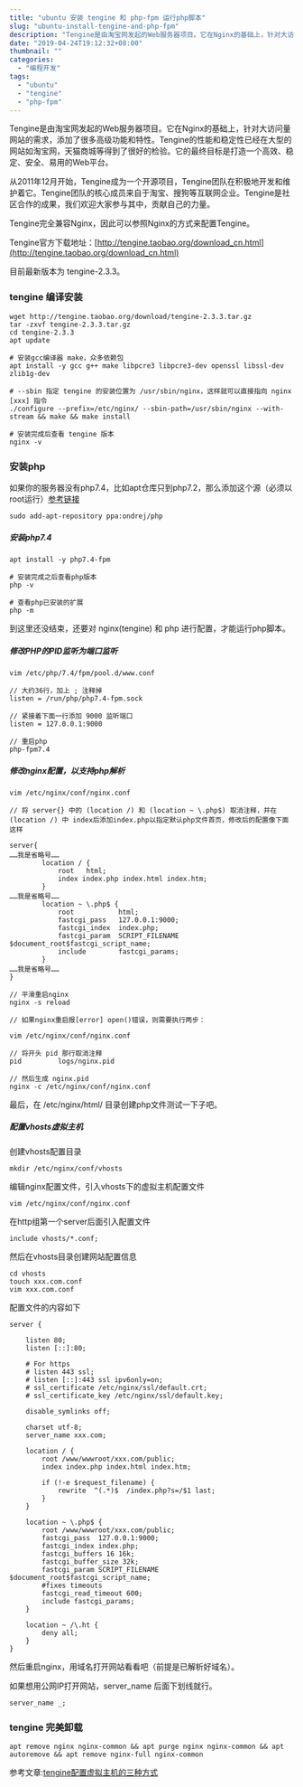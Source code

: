 ```yaml
---
title: "ubuntu 安装 tengine 和 php-fpm 运行php脚本"
slug: "ubuntu-install-tengine-and-php-fpm"
description: "Tengine是由淘宝网发起的Web服务器项目。它在Nginx的基础上，针对大访问量网站的需求，添加了很多高级功能和特性。Tengine的性能和稳定性已经在大型的网站如淘宝网，天猫商城等得到了很好的检验。它的最终目标是打造一个高效、稳定、安全、易用的Web平台。"
date: "2019-04-24T19:12:32+08:00"
thumbnail: ""
categories:
  - "编程开发"
tags:
  - "ubuntu"
  - "tengine"
  - "php-fpm"
---
```


Tengine是由淘宝网发起的Web服务器项目。它在Nginx的基础上，针对大访问量网站的需求，添加了很多高级功能和特性。Tengine的性能和稳定性已经在大型的网站如淘宝网，天猫商城等得到了很好的检验。它的最终目标是打造一个高效、稳定、安全、易用的Web平台。

从2011年12月开始，Tengine成为一个开源项目，Tengine团队在积极地开发和维护着它。Tengine团队的核心成员来自于淘宝、搜狗等互联网企业。Tengine是社区合作的成果，我们欢迎大家参与其中，贡献自己的力量。

Tengine完全兼容Nginx，因此可以参照Nginx的方式来配置Tengine。

Tengine官方下载地址：[http://tengine.taobao.org/download_cn.html](http://tengine.taobao.org/download_cn.html)

目前最新版本为 tengine-2.3.3。

### tengine 编译安装

```
wget http://tengine.taobao.org/download/tengine-2.3.3.tar.gz
tar -zxvf tengine-2.3.3.tar.gz
cd tengine-2.3.3
apt update

# 安装gcc编译器 make，众多依赖包
apt install -y gcc g++ make libpcre3 libpcre3-dev openssl libssl-dev zlib1g-dev

# --sbin 指定 tengine 的安装位置为 /usr/sbin/nginx，这样就可以直接指向 nginx [xxx] 指令
./configure --prefix=/etc/nginx/ --sbin-path=/usr/sbin/nginx --with-stream && make && make install

# 安装完成后查看 tengine 版本
nginx -v
```

### 安装php

如果你的服务器没有php7.4，比如apt仓库只到php7.2，那么添加这个源（必须以root运行）[参考链接](https://launchpad.net/~ondrej/+archive/ubuntu/php)

```
sudo add-apt-repository ppa:ondrej/php
```
##### 安装php7.4

```
apt install -y php7.4-fpm

# 安装完成之后查看php版本
php -v

# 查看php已安装的扩展
php -m
```

到这里还没结束，还要对 nginx(tengine) 和 php 进行配置，才能运行php脚本。

##### 修改PHP的PID监听为端口监听
```
vim /etc/php/7.4/fpm/pool.d/www.conf

// 大约36行，加上 ; 注释掉
listen = /run/php/php7.4-fpm.sock

// 紧接着下面一行添加 9000 监听端口
listen = 127.0.0.1:9000

// 重启php
php-fpm7.4
```

##### 修改nginx配置，以支持php解析

```
vim /etc/nginx/conf/nginx.conf

// 将 server{} 中的 (location /) 和 (location ~ \.php$) 取消注释，并在 (location /) 中 index后添加index.php以指定默认php文件首页，修改后的配置像下面这样

server{
……我是省略号……
        location / {
            root   html;
            index index.php index.html index.htm;
        }
……我是省略号……
        location ~ \.php$ {
            root           html;
            fastcgi_pass   127.0.0.1:9000;
            fastcgi_index  index.php;
            fastcgi_param  SCRIPT_FILENAME  $document_root$fastcgi_script_name;
            include        fastcgi_params;
        }
……我是省略号……
}

// 平滑重启nginx
nginx -s reload

// 如果nginx重启报[error] open()错误，则需要执行两步：

vim /etc/nginx/conf/nginx.conf

// 将开头 pid 那行取消注释
pid         logs/nginx.pid

// 然后生成 nginx.pid
nginx -c /etc/nginx/conf/nginx.conf
```

最后，在 /etc/nginx/html/ 目录创建php文件测试一下子吧。

##### 配置vhosts虚拟主机

创建vhosts配置目录

```shell
mkdir /etc/nginx/conf/vhosts
```

编辑nginx配置文件，引入vhosts下的虚拟主机配置文件

```shell
vim /etc/nginx/conf/nginx.conf
```

在http组第一个server后面引入配置文件

```
include vhosts/*.conf;
```

然后在vhosts目录创建网站配置信息

```
cd vhosts
touch xxx.com.conf
vim xxx.com.conf
```

配置文件的内容如下

```
server {
    
    listen 80;
    listen [::]:80;
    
    # For https
    # listen 443 ssl;
    # listen [::]:443 ssl ipv6only=on;
    # ssl_certificate /etc/nginx/ssl/default.crt;
    # ssl_certificate_key /etc/nginx/ssl/default.key;
    
    disable_symlinks off;
    
    charset utf-8;
    server_name xxx.com;
    
    location / {
        root /www/wwwroot/xxx.com/public;
        index index.php index.html index.htm;
        
        if (!-e $request_filename) {
            rewrite  ^(.*)$  /index.php?s=/$1 last;
        }
    }
    
    location ~ \.php$ {
        root /www/wwwroot/xxx.com/public;
        fastcgi_pass  127.0.0.1:9000;
        fastcgi_index index.php;
        fastcgi_buffers 16 16k;
        fastcgi_buffer_size 32k;
        fastcgi_param SCRIPT_FILENAME $document_root$fastcgi_script_name;
        #fixes timeouts
        fastcgi_read_timeout 600;
        include fastcgi_params;
    }
    
    location ~ /\.ht {
        deny all;
    }
}
```

然后重启nginx，用域名打开网站看看吧（前提是已解析好域名）。

如果想用公网IP打开网站，server_name 后面下划线就行。

```
server_name _;
```

### tengine 完美卸载

```
apt remove nginx nginx-common && apt purge nginx nginx-common && apt autoremove && apt remove nginx-full nginx-common
```

参考文章:[tengine配置虚拟主机的三种方式](https://blog.csdn.net/hll19950830/article/details/79751482)
